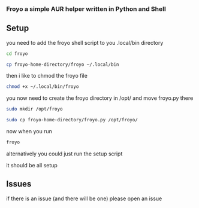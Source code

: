 ### Froyo a simple AUR helper written in Python and Shell
## Setup
you need to add the froyo shell script to you .local/bin directory
```sh
cd froyo
```
```sh
cp froyo-home-directory/froyo ~/.local/bin
```
then i like to chmod the froyo file
```sh 
chmod +x ~/.local/bin/froyo
```
you now need to create the froyo directory in /opt/ and move froyo.py there
```sh
sudo mkdir /opt/froyo
```
```sh
sudo cp froyo-home-directory/froyo.py /opt/froyo/
```
now when you run 
```sh
froyo
```

alternatively you could just run the setup script

it should be all setup

## Issues
if there is an issue (and there will be one) please open an issue
